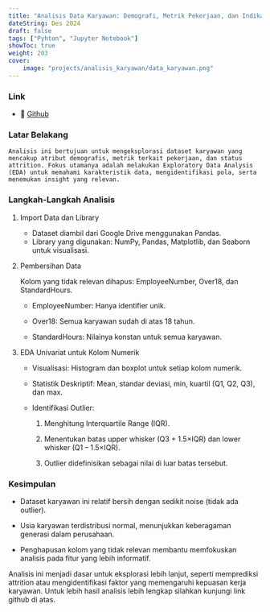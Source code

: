 ```yaml
---
title: "Analisis Data Karyawan: Demografi, Metrik Pekerjaan, dan Indikator Keluar Kerja"
dateString: Des 2024
draft: false
tags: ["Pyhton", "Jupyter Notebook"]
showToc: true
weight: 203
cover:
    image: "projects/analisis_karyawan/data_karyawan.png"
--- 
```


### Link 
- 🔗 [Github](https://github.com/Alfianri-Manihuruk/Analisis-Data-Karyawan/blob/main/analisis_karyawan.ipynb)


### Latar Belakang
    Analisis ini bertujuan untuk mengeksplorasi dataset karyawan yang mencakup atribut demografis, metrik terkait pekerjaan, dan status attrition. Fokus utamanya adalah melakukan Exploratory Data Analysis (EDA) untuk memahami karakteristik data, mengidentifikasi pola, serta menemukan insight yang relevan.

### Langkah-Langkah Analisis

1.  Import Data dan Library
    -  Dataset diambil dari Google Drive menggunakan Pandas.
    - Library yang digunakan: NumPy, Pandas, Matplotlib, dan Seaborn untuk    visualisasi.

2. Pembersihan Data 

    Kolom yang tidak relevan dihapus: EmployeeNumber, Over18, dan StandardHours.
   
    - EmployeeNumber: Hanya identifier unik.

    - Over18: Semua karyawan sudah di atas 18 tahun.

    - StandardHours: Nilainya konstan untuk semua karyawan.

3. EDA Univariat untuk Kolom Numerik

    - Visualisasi: Histogram dan boxplot untuk setiap kolom numerik.

    - Statistik Deskriptif: Mean, standar deviasi, min, kuartil (Q1, Q2, Q3), dan max.

    - Identifikasi Outlier:

        1. Menghitung Interquartile Range (IQR).

        2. Menentukan batas upper whisker (Q3 + 1.5×IQR) dan lower whisker (Q1 – 1.5×IQR).

        3. Outlier didefinisikan sebagai nilai di luar batas tersebut.



###  Kesimpulan

- Dataset karyawan ini relatif bersih dengan sedikit noise (tidak ada outlier).

- Usia karyawan terdistribusi normal, menunjukkan keberagaman generasi dalam perusahaan.

- Penghapusan kolom yang tidak relevan membantu memfokuskan analisis pada fitur yang lebih informatif.

Analisis ini menjadi dasar untuk eksplorasi lebih lanjut, seperti memprediksi attrition atau mengidentifikasi faktor yang memengaruhi kepuasan kerja karyawan. Untuk lebih hasil analisis lebih lengkap silahkan kunjungi link github di atas.

